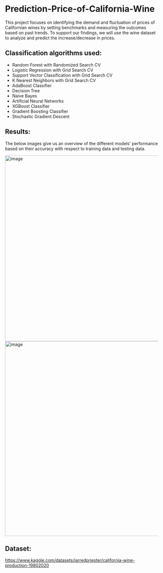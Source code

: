 # Prediction-Price-of-California-Wine
This project focuses on identifying the demand and fluctuation of prices of Californian wines by setting benchmarks and measuring the outcomes based on past trends. 
To support our findings, we will use the wine dataset to analyze and predict the increase/decrease in prices.

## Classification algorithms used:
- Random Forest with Randomized Search CV
- Logistic Regression with Grid Search CV
- Support Vector Classification with Grid Search CV
- K Nearest Neighbors with Grid Search CV
- AdaBoost Classifier
- Decision Tree
- Naive Bayes
- Artificial Neural Networks
- XGBoost Classifier
- Gradient Boosting Classifier
- Stochastic Gradient Descent

## Results:
The below images give us an overview of the different models' performance based on their accuracy with respect to training data and testing data.


<img width="612" alt="image" src="https://github.com/KirtanaSridharan/Prediction-Price-of-California-Wine/assets/55659565/adcc0779-dd31-4aa9-a539-f5010494eb5e">

<img width="642" alt="image" src="https://github.com/KirtanaSridharan/Prediction-Price-of-California-Wine/assets/55659565/19b1a494-0ca6-4c99-b10d-ffad065cde1d">



## Dataset:
https://www.kaggle.com/datasets/jarredpriester/california-wine-production-19802020
